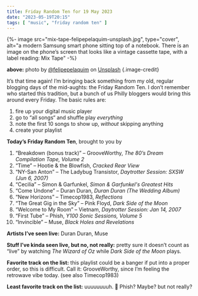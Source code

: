 ```yaml
---
title: Friday Random Ten for 19 May 2023
date: "2023-05-19T20:15"
tags: [ "music", "friday random ten" ]
---
```


{%- image src="mix-tape-felipepelaquim-unsplash.jpg", type="cover", alt="a modern Samsung smart phone sitting top of a notebook. There is an image on the phone’s screen that looks like a vintage cassette tape, with a label reading: Mix Tape" -%}

**above:** photo by [@felipepelaquim](https://unsplash.com/ko/@felipepelaquim?utm_source=unsplash&utm_medium=referral&utm_content=creditCopyText) on [Unsplash](https://unsplash.com/photos/UNNAYh3sMOg?utm_source=unsplash&utm_medium=referral&utm_content=creditCopyText) {.image-credit}

It’s that time again! I’m bringing back something from my old, regular blogging days of the mid-aughts: the Friday Random Ten. I don’t remember who started this tradition, but a bunch of us Philly bloggers would bring this around every Friday. The basic rules are:

1. fire up your digital music player
1. go to “all songs“ and shuffle play _everything_
1. note the first 10 songs to show up, _without_ skipping anything
1. create your playlist

**Today’s Friday Random Ten**, brought to you by 

1. “Breakdown (bonus track)” &#8211; GrooveWorthy, _The 80’s Dream Compilation Tape, Volume 2_
2. “Time” &#8211; Hootie & the Blowfish, _Cracked Rear View_
3. “NY-San Anton” &#8211; The Ladybug Transistor, _Daytrotter Session: SXSW (Jun 6, 2007)_
4. “Cecilia” &#8211; Simon & Garfunkel, _Simon & Garfunkel's Greatest Hits_
5. “Come Undone” &#8211; Duran Duran, _Duran Duran (The Wedding Album)_
6. “New Horizons” &#8211; Timecop1983, _Reflections_
7. “The Great Gig in the Sky” &#8211; Pink Floyd, _Dark Side of the Moon_
8. “Welcome to My Room” &#8211; Vietnam, _Daytrotter Session: Jan 14, 2007_
9. “First Tube” &#8211; Phish, _Y100 Sonic Sessions, Volume 5_
10. “Invincible” &#8211; Muse, _Black Holes and Revelations_

**Artists I’ve seen live:** Duran Duran, Muse

**Stuff I’ve kinda seen live, but no, not really:** pretty sure it doesn’t count as “live” by watching _The Wizard of Oz_ while _Dark Side of the Moon_ plays.

**Favorite track on the list:** this playlist could be a banger if put into a proper order, so this is difficult. Call it: GrooveWorthy, since I’m feeling the retrowave vibe today. (see also Timecop1983)

**Least favorite track on the list:** uuuuuuuuh. 🤔 Phish? Maybe? but not really?
